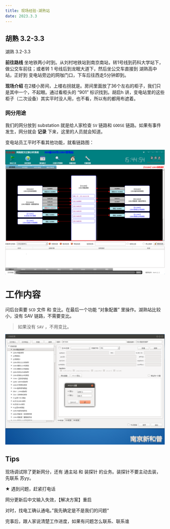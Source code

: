 ```yaml
---
title: 现场经验-湖熟站
date: 2023.3.3
---
```




## 胡熟 3.2-3.3



湖熟 3.2-3.3

**前往路线** 坐地铁两小时到。从刘村地铁站到南京南站，转1号线到药科大学站下，做公交车前往；或者转 1 号线后到龙眠大道下，然后坐公交车直接到 湖熟高中站，正好到 变电站旁边的网咖门口，下车后往西走5分钟即到。 

**现场介绍** 在2楼小房间，上楼右拐就是。房间里面放了36个左右的柜子，我们只是其中一个，不起眼。通过看柜头的 “901” 标识找到。胡启h 讲，变电站里的这些柜子（二次设备）其实平时没人用，也不看，所以有的都用布遮着。

### 网分用途

我们的网分放到 substation 就是给人家检查 `SV` 链路和 `GOOSE` 链路。如果有事件发生，网分就会 **记录** 下来，这里的人员就会知道。

变电站员工平时不看其他功能，就看链路图：

![](./assets/pcr901_model.png)

# 工作内容

问后台索要 `SCD` 文件 和 变比。在最后一个功能 “对象配置” 里操作。湖熟站比较小，没有 SAV 链路，不需要变比。

> 如果没有 `SAV` ，不用变比。

![](./assets/pcr901_objectconfig.png)

## Tips

现场调试除了更新网分，还有 通主站 和 装探针 的业务。装探针不要主动去装，先联系 苏yy。

★ 遇到问题，赶紧打电话

网分更新后中文输入失效，【解决方案】重启

对时，找电工确认通电。”我先确定是不是我们的问题“

完事后，跟人家说清楚工作进度，如果有问题怎么联系、联系谁
